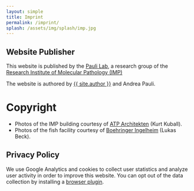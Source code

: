```yaml
---
layout: simple
title: Imprint
permalink: /imprint/
splash: /assets/img/splash/imp.jpg
---
```


## Website Publisher

This website is published by the [Pauli Lab](/contact/), a research group of the
[Research Institute of Molecular Pathology (IMP)](htt://imp.ac.at/)

The website is authored by <a href="http://github.com/gatagat">{{ site.author }}</a> and Andrea Pauli.

# Copyright

* Photos of the IMP building courtesy of <a href="http://www.atp.ag/" rel="nofollow">ATP Architekten</a> (Kurt Kuball).
* Photos of the fish facility courtesy of <a href="https://www.boehringer-ingelheim.at/" rel="nofollow">Boehringer Ingelheim</a> (Lukas Beck).

## Privacy Policy

We use Google Analytics and cookies to collect user statistics and analyze user
activity in order to improve this website. You can opt out of the data collection
by installing a [browser plugin](https://tools.google.com/dlpage/gaoptout).

